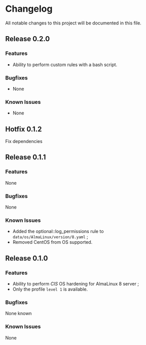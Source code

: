 # Changelog
All notable changes to this project will be documented in this file.


## Release 0.2.0

### Features
* Ability to perform custom rules with a bash script.

### Bugfixes
* None

### Known Issues
* None


## Hotfix 0.1.2
Fix dependencies


## Release 0.1.1

### Features
None

### Bugfixes
None

### Known Issues
* Added the optional::log_permissions rule to `data/os/AlmaLinux/version/8.yaml` ;
* Removed CentOS from OS supported.


## Release 0.1.0

### Features
* Ability to perform *CIS* OS hardening for AlmaLinux 8 server ;
* Only the profile `level 1` is available.

### Bugfixes
None known

### Known Issues
None
